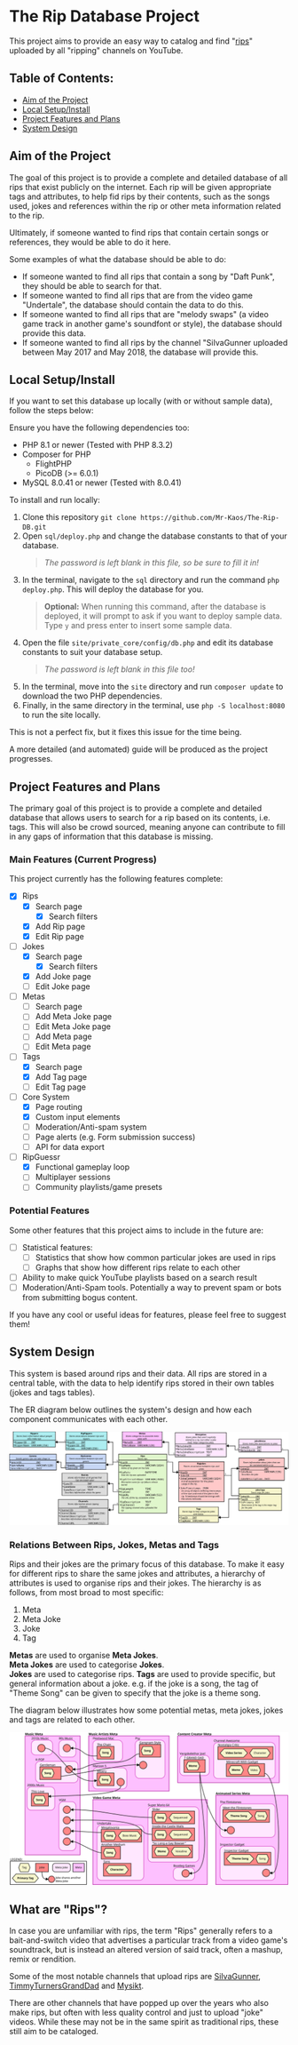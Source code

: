 # The Rip Database Project

This project aims to provide an easy way to catalog and find "[rips](#what-are-rips)" uploaded by all "ripping" channels on YouTube.

## Table of Contents:

- [Aim of the Project](#aim-of-the-project)
- [Local Setup/Install](#local-setupinstall)
- [Project Features and Plans](#project-features-and-plans)
- [System Design](#system-design)

## Aim of the Project

The goal of this project is to provide a complete and detailed database of all rips that exist publicly on the internet. Each rip will be given appropriate tags and attributes, to help fid rips by their contents, such as the songs used, jokes and references within the rip or other meta information related to the rip.

Ultimately, if someone wanted to find rips that contain certain songs or references, they would be able to do it here.

Some examples of what the database should be able to do:

- If someone wanted to find all rips that contain a song by "Daft Punk", they should be able to search for that.  
- If someone wanted to find all rips that are from the video game "Undertale", the database should contain the data to do this.
- If someone wanted to find all rips that are "melody swaps" (a video game track in another game's soundfont or style), the database should provide this data.
- If someone wanted to find all rips by the channel "SiIvaGunner uploaded between May 2017 and May 2018, the database will provide this.

## Local Setup/Install

If you want to set this database up locally (with or without sample data), follow the steps below:

Ensure you have the following dependencies too:

- PHP 8.1 or newer (Tested with PHP 8.3.2)
- Composer for PHP
  - FlightPHP
  - PicoDB (>= 6.0.1)
- MySQL 8.0.41 or newer (Tested with 8.0.41)

To install and run locally:

1. Clone this repository `git clone https://github.com/Mr-Kaos/The-Rip-DB.git`
2. Open `sql/deploy.php` and change the database constants to that of your database.  
   > *The password is left blank in this file, so be sure to fill it in!*
3. In the terminal, navigate to the `sql` directory and run the command `php deploy.php`. This will deploy the database for you.  
   > **Optional:** When running this command, after the database is deployed, it will prompt to ask if you want to deploy sample data. Type `y` and press enter to insert some sample data.
4. Open the file `site/private_core/config/db.php` and edit its database constants to suit your database setup.  
   > *The password is left blank in this file too!*
5. In the terminal, move into the `site` directory and run `composer update` to download the two PHP dependencies.
6. Finally, in the same directory in the terminal, use `php -S localhost:8080` to run the site locally.

This is not a perfect fix, but it fixes this issue for the time being.

A more detailed (and automated) guide will be produced as the project progresses.

## Project Features and Plans

The primary goal of this project is to provide a complete and detailed database that allows users to search for a rip based on its contents, i.e. tags. This will also be crowd sourced, meaning anyone can contribute to fill in any gaps of information that this database is missing.

### Main Features (Current Progress)

This project currently has the following features complete:

- [X] Rips
  - [X] Search page
    - [X] Search filters
  - [X] Add Rip page
  - [X] Edit Rip page
- [ ] Jokes
  - [X] Search page
    - [X] Search filters
  - [X] Add Joke page
  - [ ] Edit Joke page
- [ ] Metas
  - [ ] Search page
  - [ ] Add Meta Joke page
  - [ ] Edit Meta Joke page
  - [ ] Add Meta page
  - [ ] Edit Meta page
- [ ] Tags
  - [X] Search page
  - [X] Add Tag page
  - [ ] Edit Tag page
- [ ] Core System
  - [X] Page routing
  - [X] Custom input elements
  - [ ] Moderation/Anti-spam system
  - [ ] Page alerts (e.g. Form submission success)
  - [ ] API for data export
- [ ] RipGuessr
  - [X] Functional gameplay loop
  - [ ] Multiplayer sessions
  - [ ] Community playlists/game presets

### Potential Features

Some other features that this project aims to include in the future are:

- [ ] Statistical features:
  - [ ] Statistics that show how common particular jokes are used in rips
  - [ ] Graphs that show how different rips relate to each other
- [ ] Ability to make quick YouTube playlists based on a search result
- [ ] Moderation/Anti-Spam tools. Potentially a way to prevent spam or bots from submitting bogus content.

If you have any cool or useful ideas for features, please feel free to suggest them!

## System Design

This system is based around rips and their data. All rips are stored in a central table, with the data to help identify rips stored in their own tables (jokes and tags tables).

The ER diagram below outlines the system's design and how each component communicates with each other.

![ER diagram of the database](RipDB_Diagram.svg)

### Relations Between Rips, Jokes, Metas and Tags

Rips and their jokes are the primary focus of this database. To make it easy for different rips to share the same jokes and attributes, a hierarchy of attributes is used to organise rips and their jokes. The hierarchy is as follows, from most broad to most specific:

1. Meta
2. Meta Joke
3. Joke
4. Tag

**Metas** are used to organise **Meta Jokes**.  
**Meta Jokes** are used to categorise **Jokes**.  
**Jokes** are used to categorise rips.
**Tags** are used to provide specific, but general information about a joke. e.g. if the joke is a song, the tag of "Theme Song" can be given to specify that the joke is a theme song.

The diagram below illustrates how some potential metas, meta jokes, jokes and tags are related to each other.

![Diagram showing how jokes, tags, meta jokes and metas are linked](site/res/img/Object_Relations_Diagram.svg)

## What are "Rips"?

In case you are unfamiliar with rips, the term "Rips" generally refers to a bait-and-switch video that advertises a particular track from a video game's soundtrack, but is instead an altered version of said track, often a mashup, remix or rendition.

Some of the most notable channels that upload rips are [SiIvaGunner](https://www.youtube.com/@SiIvaGunner), [TimmyTurnersGrandDad](https://www.youtube.com/@TimmyTurnersGrandDad) and [Mysikt](https://www.youtube.com/@Mysikt).

There are other channels that have popped up over the years who also make rips, but often with less quality control and just to upload "joke" videos. While these may not be in the same spirit as traditional rips, these still aim to be cataloged.
